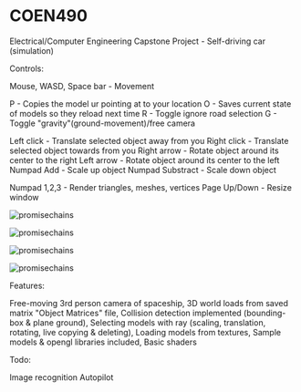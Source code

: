 # COEN490
Electrical/Computer Engineering Capstone Project - Self-driving car (simulation)

Controls:

  Mouse, WASD, Space bar - Movement
  
  P - Copies the model ur pointing at to your location
  O - Saves current state of models so they reload next time
  R - Toggle ignore road selection
  G - Toggle "gravity"(ground-movement)/free camera
  
  Left click - Translate selected object away from you
  Right click - Translate selected object towards from you
  Right arrow - Rotate object around its center to the right
  Left arrow - Rotate object around its center to the left
  Numpad Add - Scale up object
  Numpad Substract - Scale down object
  
  Numpad 1,2,3 - Render triangles, meshes, vertices
  Page Up/Down - Resize window

![promisechains](https://cloud.githubusercontent.com/assets/16614194/19246346/e5cbe120-8ef3-11e6-81bc-4d07a2c19130.png)

![promisechains](https://cloud.githubusercontent.com/assets/16614194/19246347/e7f4d664-8ef3-11e6-91f2-abdee8b3c6e9.png)

![promisechains](https://cloud.githubusercontent.com/assets/16614194/19246351/ea1b9932-8ef3-11e6-8eef-55cb5f22abc3.png)

![promisechains](https://cloud.githubusercontent.com/assets/16614194/19246353/ec2ffb78-8ef3-11e6-816f-facedee7034b.png)

Features:

  Free-moving 3rd person camera of spaceship,
  3D world loads from saved matrix "Object Matrices" file,
  Collision detection implemented (bounding-box & plane ground), 
  Selecting models with ray (scaling, translation, rotating, live copying & deleting),
  Loading models from textures,
  Sample models & opengl libraries included,
  Basic shaders
  
 Todo:
 
  Image recognition
  Autopilot


  

